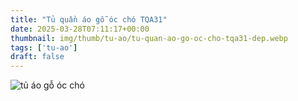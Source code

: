```yaml
---
title: "Tủ quần áo gỗ óc chó TQA31"
date: 2025-03-28T07:11:17+00:00
thumbnail: img/thumb/tu-ao/tu-quan-ao-go-oc-cho-tqa31-dep.webp
tags: ['tu-ao']
draft: false
---
```

![tủ áo gỗ óc chó](/img/tu-ao/tqa31/tu-quan-ao-go-oc-cho-tqa31-9.webp)